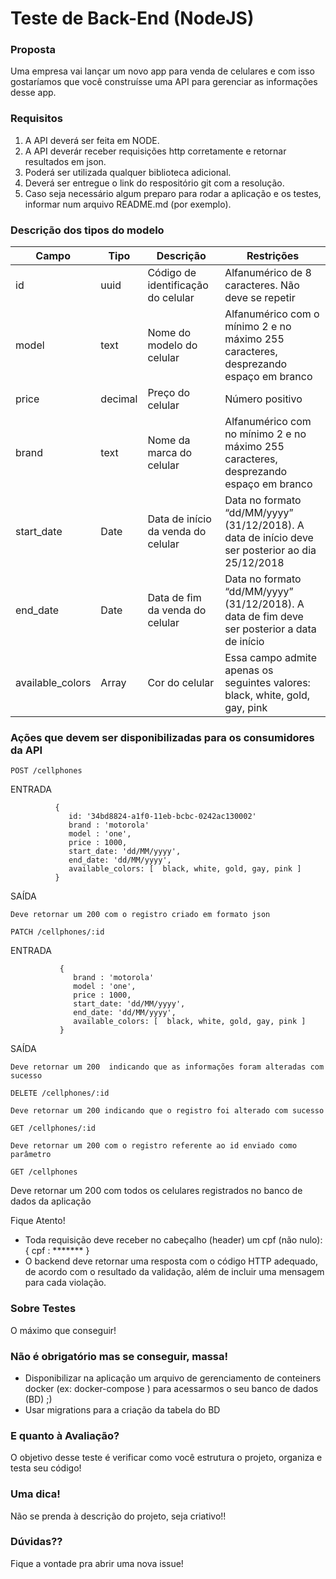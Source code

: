 
# Teste de Back-End (NodeJS)

### Proposta

Uma empresa vai lançar um novo app para venda de celulares e com isso gostaríamos que você construísse uma API para gerenciar as informações desse app.

### Requisitos

1. A API deverá ser feita em NODE.
2. A API deverár receber requisições http corretamente e retornar resultados em json.
3. Poderá ser utilizada qualquer biblioteca adicional.
4. Deverá ser entregue o link do respositório git com a resolução.
5. Caso seja necessário algum preparo para rodar a aplicação e os testes, informar num arquivo README.md (por exemplo).


### Descrição dos tipos do modelo

| Campo     | Tipo        | Descrição                          | Restrições |                                                                                    
| --------- | ----------- | ---------------------------------- | ---------------------------------------------------------------------------------------------|
| id        | uuid        | Código de identificação do celular | Alfanumérico de 8 caracteres. Não deve se repetir | 
| model     | text        | Nome do modelo do celular          | Alfanumérico com o mínimo 2 e no máximo 255 caracteres, desprezando espaço em branco | 
| price     | decimal     | Preço do celular                   | Número positivo | 
| brand     | text        | Nome da marca do celular           | Alfanumérico com no mínimo 2 e no máximo 255 caracteres, desprezando espaço em branco |     
| start_date| Date        | Data de início da venda do celular | Data no formato “dd/MM/yyyy” (31/12/2018). A data de início deve ser posterior ao dia 25/12/2018 | 
| end_date  | Date        | Data de fim da venda do celular    | Data no formato “dd/MM/yyyy” (31/12/2018). A data de fim deve ser posterior a data de início |
| available_colors  | Array  | Cor do celular                  | Essa campo admite apenas os seguintes valores: black, white, gold, gay, pink |
            
            
### Ações que devem ser disponibilizadas para os consumidores da API


```POST /cellphones```

  ENTRADA
  
              { 
                 id: '34bd8824-a1f0-11eb-bcbc-0242ac130002'
                 brand : 'motorola'
                 model : 'one',
                 price : 1000, 
                 start_date: 'dd/MM/yyyy',
                 end_date: 'dd/MM/yyyy',
                 available_colors: [  black, white, gold, gay, pink ]
              } 

  SAÍDA

    Deve retornar um 200 com o registro criado em formato json

```PATCH /cellphones/:id```

  ENTRADA 
  
               {
                  brand : 'motorola'
                  model : 'one',
                  price : 1000, 
                  start_date: 'dd/MM/yyyy',
                  end_date: 'dd/MM/yyyy',
                  available_colors: [  black, white, gold, gay, pink ]
               }

  SAÍDA

    Deve retornar um 200  indicando que as informações foram alteradas com sucesso

```DELETE /cellphones/:id```

    Deve retornar um 200 indicando que o registro foi alterado com sucesso

```GET /cellphones/:id```

    Deve retornar um 200 com o registro referente ao id enviado como parâmetro

```GET /cellphones```

   Deve retornar um 200 com todos os celulares registrados no banco de dados da aplicação


Fique Atento!

- Toda requisição deve receber no cabeçalho (header) um cpf (não nulo): { cpf : ******* }
- O backend deve retornar uma resposta com o código HTTP adequado, de acordo com o resultado da validação, além de incluir uma mensagem para cada violação.

### Sobre Testes

O máximo que conseguir!

### Não é obrigatório mas se conseguir, massa!

- Disponibilizar na aplicação um arquivo de gerenciamento de conteiners docker (ex: docker-compose ) para acessarmos o seu banco de dados (BD) ;)
- Usar migrations para a criação da tabela do BD

### E quanto à Avaliação? 

O objetivo desse teste é verificar como você estrutura o projeto, organiza e testa seu código!

### Uma dica!

Não se prenda à descrição do projeto, seja criativo!!

### Dúvidas?? 

Fique a vontade pra abrir uma nova issue!





